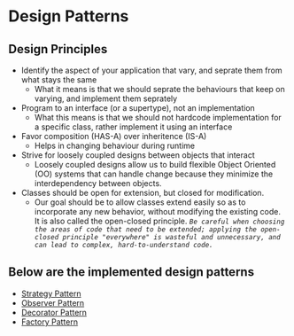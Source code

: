# Design Patterns

## Design Principles
- Identify the aspect of your application that vary, and seprate them from what stays the same
    - What it means is that we should seprate the behaviours that keep on varying, and implement them seprately
- Program to an interface (or a supertype), not an implementation
    - What this means is that we should not hardcode implementation for a specific class, rather implement it using an interface
- Favor composition (HAS-A) over inheritence (IS-A)
    - Helps in changing behaviour during runtime
- Strive for loosely coupled designs between objects that interact
    - Loosely coupled designs allow us to build flexible Object Oriented (OO) systems that can handle change because they minimize the interdependency between objects.
- Classes should be open for extension, but closed for modification.
    - Our goal should be to allow classes extend easily so as to incorporate any new behavior, without modifying the existing code. It is also called the open-closed principle. *`Be careful when choosing the areas of code that need to be extended; applying the open-closed principle "everywhere" is wasteful and unnecessary, and can lead to complex, hard-to-understand code.`*


## Below are the implemented design patterns
- [Strategy Pattern](StrategyPattern/notes.md)
- [Observer Pattern](ObserverPattern/notes.md)
- [Decorator Pattern](DecoratorPattern/notes.md)
- [Factory Pattern](FactoryPattern/notes.md)